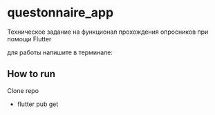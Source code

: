 # questonnaire_app

Техническое задание на функционал прохождения опросников при помощи Flutter

для работы напишите в терминале:

## How to run

Clone repo

- flutter pub get
